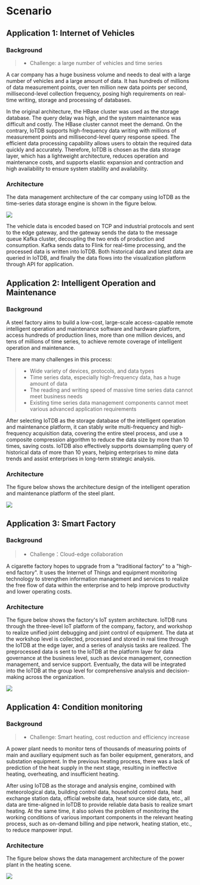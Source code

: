 <!--

    Licensed to the Apache Software Foundation (ASF) under one
    or more contributor license agreements.  See the NOTICE file
    distributed with this work for additional information
    regarding copyright ownership.  The ASF licenses this file
    to you under the Apache License, Version 2.0 (the
    "License"); you may not use this file except in compliance
    with the License.  You may obtain a copy of the License at
    
        http://www.apache.org/licenses/LICENSE-2.0
    
    Unless required by applicable law or agreed to in writing,
    software distributed under the License is distributed on an
    "AS IS" BASIS, WITHOUT WARRANTIES OR CONDITIONS OF ANY
    KIND, either express or implied.  See the License for the
    specific language governing permissions and limitations
    under the License.

-->

# Scenario

## Application 1: Internet of Vehicles

### Background

> - Challenge: a large number of vehicles and time series

A car company has a huge business volume and needs to deal with a large number of vehicles and a large amount of data. It has hundreds of millions of data measurement points, over ten million new data points per second, millisecond-level collection frequency, posing high requirements on real-time writing, storage and processing of databases.

In the original architecture, the HBase cluster was used as the storage database. The query delay was high, and the system maintenance was difficult and costly. The HBase cluster cannot meet the demand. On the contrary, IoTDB supports high-frequency data writing with millions of measurement points and millisecond-level query response speed. The efficient data processing capability allows users to obtain the required data quickly and accurately. Therefore, IoTDB is chosen as the data storage layer, which has a lightweight architecture, reduces operation and maintenance costs, and supports elastic expansion and contraction and high availability to ensure system stability and availability.

### Architecture

The data management architecture of the car company using IoTDB as the time-series data storage engine is shown in the figure below.


![](/img/architecture1.png)

The vehicle data is encoded based on TCP and industrial protocols and sent to the edge gateway, and the gateway sends the data to the message queue Kafka cluster, decoupling the two ends of production and consumption. Kafka sends data to Flink for real-time processing, and the processed data is written into IoTDB. Both historical data and latest data are queried in IoTDB, and finally the data flows into the visualization platform through API for application.

## Application 2: Intelligent Operation and Maintenance

### Background

A steel factory aims to build a low-cost, large-scale access-capable remote intelligent operation and maintenance software and hardware platform, access hundreds of production lines, more than one million devices, and tens of millions of time series, to achieve remote coverage of intelligent operation and maintenance.

There are many challenges in this process:

> - Wide variety of devices, protocols, and data types
> - Time series data, especially high-frequency data, has a huge amount of data
> - The reading and writing speed of massive time series data cannot meet business needs
> - Existing time series data management components cannot meet various advanced application requirements

After selecting IoTDB as the storage database of the intelligent operation and maintenance platform, it can stably write multi-frequency and high-frequency acquisition data, covering the entire steel process, and use a composite compression algorithm to reduce the data size by more than 10 times, saving costs. IoTDB also effectively supports downsampling query of historical data of more than 10 years, helping enterprises to mine data trends and assist enterprises in long-term strategic analysis.

### Architecture

The figure below shows the architecture design of the intelligent operation and maintenance platform of the steel plant.           

![](/img/architecture2.jpg)

## Application 3: Smart Factory

### Background

> - Challenge：Cloud-edge collaboration

A cigarette factory hopes to upgrade from a "traditional factory" to a "high-end factory". It uses the Internet of Things and equipment monitoring technology to strengthen information management and services to realize the free flow of data within the enterprise and to help improve productivity and lower operating costs.

### Architecture

The figure below shows the factory's IoT system architecture. IoTDB runs through the three-level IoT platform of the company, factory, and workshop to realize unified joint debugging and joint control of equipment. The data at the workshop level is collected, processed and stored in real time through the IoTDB at the edge layer, and a series of analysis tasks are realized. The preprocessed data is sent to the IoTDB at the platform layer for data governance at the business level, such as device management, connection management, and service support. Eventually, the data will be integrated into the IoTDB at the group level for comprehensive analysis and decision-making across the organization.

![](/img/architecture3.jpg)


## Application 4: Condition monitoring

### Background

> - Challenge: Smart heating, cost reduction and efficiency increase

A power plant needs to monitor tens of thousands of measuring points of main and auxiliary equipment such as fan boiler equipment, generators, and substation equipment. In the previous heating process, there was a lack of prediction of the heat supply in the next stage, resulting in ineffective heating, overheating, and insufficient heating.

After using IoTDB as the storage and analysis engine, combined with meteorological data, building control data, household control data, heat exchange station data, official website data, heat source side data, etc., all data are time-aligned in IoTDB to provide reliable data basis to realize smart heating. At the same time, it also solves the problem of monitoring the working conditions of various important components in the relevant heating process, such as on-demand billing and pipe network, heating station, etc., to reduce manpower input.

### Architecture

The figure below shows the data management architecture of the power plant in the heating scene.

![](/img/architecture4.jpg)

